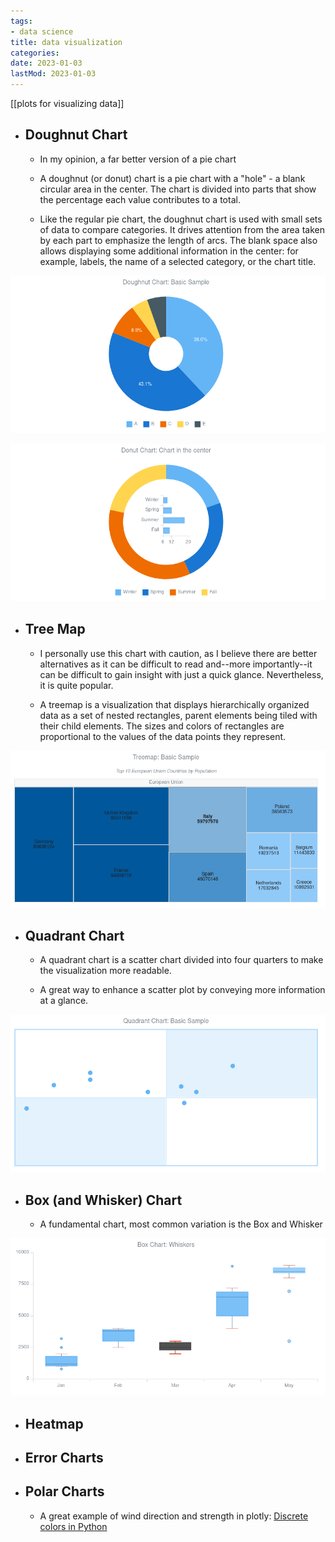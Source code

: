 ```yaml
---
tags:
- data science
title: data visualization
categories:
date: 2023-01-03
lastMod: 2023-01-03
---
```

[[plots for visualizing data]]

  + ## Doughnut Chart


    + In my opinion, a far better version of a pie chart

    + A doughnut (or donut) chart is a pie chart with a "hole" - a blank circular area in the center. The chart is divided into parts that show the percentage each value contributes to a total.

    + Like the regular pie chart, the doughnut chart is used with small sets of data to compare categories. It drives attention from the area taken by each part to emphasize the length of arcs. The blank space also allows displaying some additional information in the center: for example, labels, the name of a selected category, or the chart title.

![doughnut-chart.png](/assets/doughnut-chart_1672271144680_0.png)

![doughnut-chart-2.png](/assets/doughnut-chart-2_1672271169497_0.png)

  + ## Tree Map


    + I personally use this chart with caution, as I believe there are better alternatives as it can be difficult to read and--more importantly--it can be difficult to gain insight with just a quick glance. Nevertheless, it is quite popular.

    + A treemap is a visualization that displays hierarchically organized data as a set of nested rectangles, parent elements being tiled with their child elements. The sizes and colors of rectangles are proportional to the values of the data points they represent.

![treemap-chart.png](/assets/treemap-chart_1672271326760_0.png)

  + ## Quadrant Chart


    + A quadrant chart is a scatter chart divided into four quarters to make the visualization more readable.

    + A great way to enhance a scatter plot by conveying more information at a glance.

![quadrant-chart.png](/assets/quadrant-chart_1672271439983_0.png)

  + ## Box (and Whisker) Chart


    + A fundamental chart, most common variation is the Box and Whisker

![box-whisker-chart.png](/assets/box-whisker-chart_1672271572118_0.png)

  + ## Heatmap

  + ## Error Charts

  + ## Polar Charts

    + A great example of wind direction and strength in plotly: [Discrete colors in Python](https://plotly.com/python/discrete-color/#using-sequential-scales-as-discrete-sequences)
